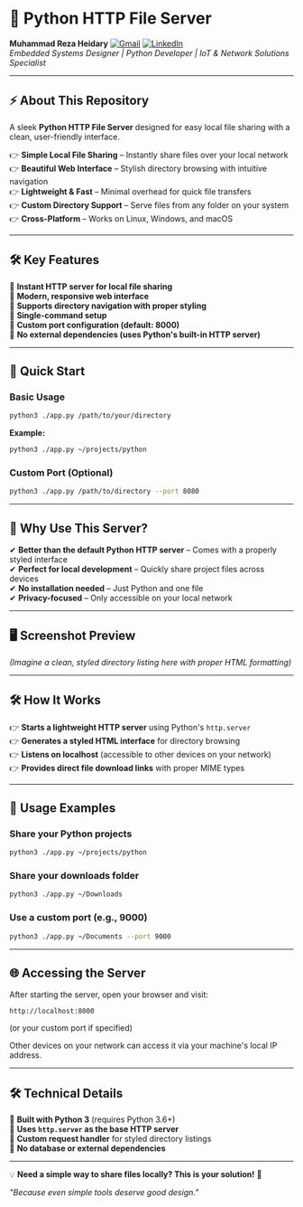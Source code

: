 # 🚀 Python HTTP File Server  
**Muhammad Reza Heidary**  [![Gmail](https://img.shields.io/badge/Gmail-D14836?logo=gmail&logoColor=white)](mailto:muhammadreza.heidary@gmail.com)  [![LinkedIn](https://img.shields.io/badge/LinkedIn-%230077B5.svg?logo=linkedin&logoColor=white)](https://www.linkedin.com/in/muhammad-reza-heidary/)  
*Embedded Systems Designer | Python Developer | IoT & Network Solutions Specialist*  

---

## ⚡ About This Repository  
A sleek **Python HTTP File Server** designed for easy local file sharing with a clean, user-friendly interface.  

👉 **Simple Local File Sharing** – Instantly share files over your local network  
👉 **Beautiful Web Interface** – Stylish directory browsing with intuitive navigation  
👉 **Lightweight & Fast** – Minimal overhead for quick file transfers  
👉 **Custom Directory Support** – Serve files from any folder on your system  
👉 **Cross-Platform** – Works on Linux, Windows, and macOS  

---

## 🛠️ Key Features  

🔹 **Instant HTTP server for local file sharing**  
🔹 **Modern, responsive web interface**  
🔹 **Supports directory navigation with proper styling**  
🔹 **Single-command setup**  
🔹 **Custom port configuration (default: 8000)**  
🔹 **No external dependencies (uses Python's built-in HTTP server)**  

---

## 🚀 Quick Start  

### Basic Usage  
```bash
python3 ./app.py /path/to/your/directory
```
**Example:**  
```bash
python3 ./app.py ~/projects/python
```

### Custom Port (Optional)  
```bash
python3 ./app.py /path/to/directory --port 8080
```

---

## 🌟 Why Use This Server?  
✔ **Better than the default Python HTTP server** – Comes with a properly styled interface  
✔ **Perfect for local development** – Quickly share project files across devices  
✔ **No installation needed** – Just Python and one file  
✔ **Privacy-focused** – Only accessible on your local network  

---

## 🖥️ Screenshot Preview  
*(Imagine a clean, styled directory listing here with proper HTML formatting)*  

---

## 🛠️ How It Works  

👉 **Starts a lightweight HTTP server** using Python's `http.server`  
👉 **Generates a styled HTML interface** for directory browsing  
👉 **Listens on localhost** (accessible to other devices on your network)  
👉 **Provides direct file download links** with proper MIME types  

---

## 📀 Usage Examples  

### Share your Python projects  
```bash
python3 ./app.py ~/projects/python
```

### Share your downloads folder  
```bash
python3 ./app.py ~/Downloads
```

### Use a custom port (e.g., 9000)  
```bash
python3 ./app.py ~/Documents --port 9000
```

---

## 🌐 Accessing the Server  

After starting the server, open your browser and visit:  
```
http://localhost:8000
```
(or your custom port if specified)  

Other devices on your network can access it via your machine's local IP address.  

---

## 🛠️ Technical Details  

🔹 **Built with Python 3** (requires Python 3.6+)  
🔹 **Uses `http.server` as the base HTTP server**  
🔹 **Custom request handler** for styled directory listings  
🔹 **No database or external dependencies**  

---

💡 **Need a simple way to share files locally? This is your solution!** 🚀  

*"Because even simple tools deserve good design."*

